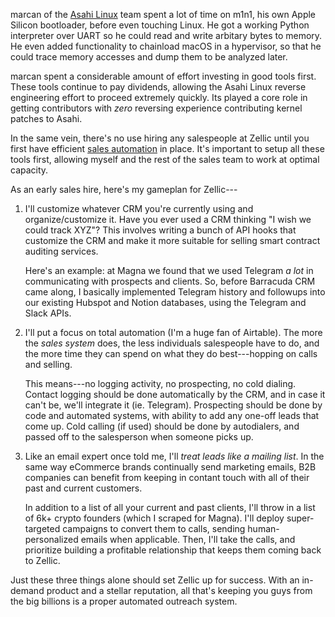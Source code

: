 marcan of the [Asahi Linux](https://asahilinux.org/about/) team spent a lot of time on m1n1, his own Apple Silicon
bootloader, before even touching Linux. He got a working Python interpreter over UART so he could read and write 
arbitary bytes to memory. He even added functionality to chainload macOS in a hypervisor, so that he
could trace memory accesses and dump them to be analyzed later.

marcan spent a considerable amount of effort investing in good tools first.
These tools continue to pay dividends, allowing the Asahi Linux
reverse engineering effort to proceed extremely quickly. Its played a
core role in getting contributors with *zero* reversing experience
contributing kernel patches to Asahi.

In the same vein, there's no use hiring any salespeople at Zellic until
you first have efficient [sales automation](https://bjorn.llc) in place.
It's important to setup all these tools first,
allowing myself and the rest of the sales team to work at optimal capacity.

As an early sales hire, here's my gameplan for Zellic---

1. I'll customize whatever CRM you're currently using and organize/customize it.
   Have you ever used a CRM thinking "I wish we could track XYZ"?
   This involves writing a bunch of API hooks that customize
   the CRM and make it more suitable for selling smart contract
   auditing services.

   Here's an example: at Magna we found that we used Telegram *a lot*
   in communicating with prospects and clients. So, before Barracuda CRM came
   along, I basically implemented Telegram history and followups into our existing Hubspot and
   Notion databases, using the Telegram and Slack APIs.

2. I'll put a focus on total automation (I'm a huge fan of Airtable).
   The more the *sales system* does, the less individuals salespeople
   have to do, and the more time they
   can spend on what they do best---hopping on calls and selling.

   This means---no logging activity, no prospecting, no cold dialing. Contact logging
   should be done automatically by the CRM, and in case it can't be, we'll
   integrate it (ie. Telegram). Prospecting
   should be done by code and automated systems, with ability to add
   any one-off leads that come up. Cold calling (if used) should be done
   by autodialers, and passed off to the salesperson when someone picks up.

3. Like an email expert once told me, I'll *treat leads like a mailing list*.
   In the same way eCommerce brands continually send marketing emails,
   B2B companies can benefit from keeping in contant touch with all of
   their past and current customers.

   In addition to a list of all your current and past clients,
   I'll throw in a list of 6k+ crypto founders
   (which I scraped for Magna). I'll deploy super-targeted
   campaigns to convert them to calls, sending human-personalized emails
   when applicable. Then, I'll take the calls, and prioritize building
   a profitable relationship that keeps them coming back to Zellic.

Just these three things alone should set Zellic up for success. With an
in-demand product and a stellar reputation, all that's keeping you guys
from the big billions is a proper automated outreach system.
